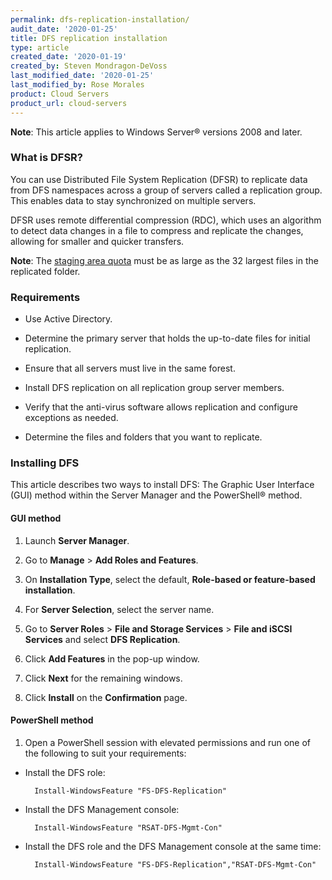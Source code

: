 ```yaml
---
permalink: dfs-replication-installation/
audit_date: '2020-01-25'
title: DFS replication installation
type: article
created_date: '2020-01-19'
created_by: Steven Mondragon-DeVoss
last_modified_date: '2020-01-25'
last_modified_by: Rose Morales
product: Cloud Servers
product_url: cloud-servers
---
```


**Note**: This article applies to Windows Server&reg; versions 2008 and later.

### What is DFSR?

You can use Distributed File System Replication (DFSR) to replicate data from DFS namespaces across a group of
servers called a replication group. This enables data to stay synchronized on multiple servers.

DFSR uses remote differential compression (RDC), which uses an algorithm to detect data changes in a file to
compress and replicate the changes, allowing for smaller and quicker transfers.

**Note**: The [staging area quota](/support/how-to/determine-dfsr-staging-quota/) must be as large as the 32
largest files in the replicated folder.

### Requirements

- Use Active Directory.

- Determine the primary server that holds the up-to-date files for initial replication.

- Ensure that all servers must live in the same forest.

- Install DFS replication on all replication group server members.

- Verify that the anti-virus software allows replication and configure exceptions as needed.

- Determine the files and folders that you want to replicate.

### Installing DFS

This article describes two ways to install DFS: The Graphic User Interface (GUI) method
within the Server Manager and the PowerShell&reg; method.

#### GUI method

1. Launch **Server Manager**.

2. Go to **Manage** > **Add Roles and Features**.

3. On **Installation Type**, select the default, **Role-based or feature-based installation**.

4. For **Server Selection**, select the server name.

5. Go to **Server Roles** > **File and Storage Services** > **File and iSCSI Services** and select **DFS Replication**.

6. Click **Add Features** in the pop-up window.

7. Click **Next** for the remaining windows.

8. Click **Install** on the **Confirmation** page.

#### PowerShell method

1. Open a PowerShell session with elevated permissions and run one of the
   following to suit your requirements:

- Install the DFS role:

        Install-WindowsFeature "FS-DFS-Replication"

- Install the DFS Management console:
  
        Install-WindowsFeature "RSAT-DFS-Mgmt-Con"

- Install the DFS role and the DFS Management console at the same time:

        Install-WindowsFeature "FS-DFS-Replication","RSAT-DFS-Mgmt-Con"
